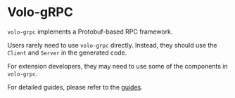 # Volo-gRPC

`volo-grpc` implements a Protobuf-based RPC framework.

Users rarely need to use `volo-grpc` directly. Instead, they should use the `Client` and `Server` in the generated code.

For extension developers, they may need to use some of the components in `volo-grpc`.

For detailed guides, please refer to the [guides](https://www.cloudwego.io/docs/volo/).
